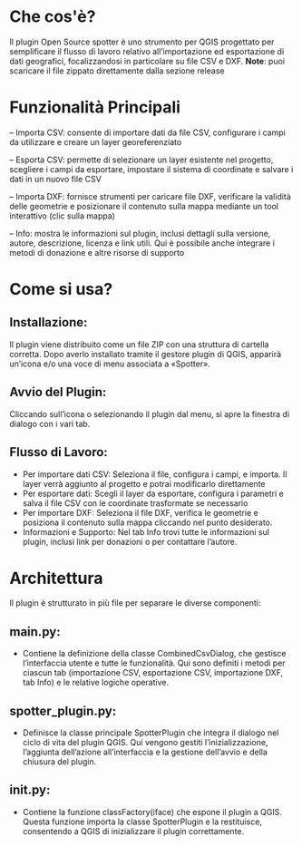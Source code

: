 # Che cos'è?

Il plugin Open Source spotter è uno strumento per QGIS progettato per semplificare il flusso di lavoro relativo all’importazione ed esportazione di dati geografici, focalizzandosi in particolare su file CSV e DXF.
**Note**: puoi scaricare il file zippato direttamente dalla sezione release

# Funzionalità Principali
– Importa CSV: consente di importare dati da file CSV, configurare i campi da utilizzare e creare un layer georeferenziato

– Esporta CSV: permette di selezionare un layer esistente nel progetto, scegliere i campi da esportare, impostare il sistema di coordinate e salvare i dati in un nuovo file CSV

– Importa DXF: fornisce strumenti per caricare file DXF, verificare la validità delle geometrie e posizionare il contenuto sulla mappa mediante un tool interattivo (clic sulla mappa)

– Info: mostra le informazioni sul plugin, inclusi dettagli sulla versione, autore, descrizione, licenza e link utili. Qui è possibile anche integrare i metodi di donazione e altre risorse di supporto


# Come si usa?

## Installazione:
Il plugin viene distribuito come un file ZIP con una struttura di cartella corretta. Dopo averlo installato tramite il gestore plugin di QGIS, apparirà un’icona e/o una voce di menu associata a «Spotter».

## Avvio del Plugin:
Cliccando sull’icona o selezionando il plugin dal menu, si apre la finestra di dialogo con i vari tab.

## Flusso di Lavoro:

- Per importare dati CSV: Seleziona il file, configura i campi, e importa. Il layer verrà aggiunto al progetto e potrai modificarlo direttamente
- Per esportare dati: Scegli il layer da esportare, configura i parametri e salva il file CSV con le coordinate trasformate se necessario
- Per importare DXF: Seleziona il file DXF, verifica le geometrie e posiziona il contenuto sulla mappa cliccando nel punto desiderato.
- Informazioni e Supporto: Nel tab Info trovi tutte le informazioni sul plugin, inclusi link per donazioni o per contattare l’autore.

# Architettura

Il plugin è strutturato in più file per separare le diverse componenti:

## main.py:
- Contiene la definizione della classe CombinedCsvDialog, che gestisce l’interfaccia utente e tutte le funzionalità. Qui sono definiti i metodi per ciascun tab (importazione CSV, esportazione CSV, importazione DXF, tab Info) e le relative logiche operative.

## spotter_plugin.py:
- Definisce la classe principale SpotterPlugin che integra il dialogo nel ciclo di vita del plugin QGIS. Qui vengono gestiti l’inizializzazione, l’aggiunta dell’azione all’interfaccia e la gestione dell’avvio e della chiusura del plugin.

## __init__.py:
- Contiene la funzione classFactory(iface) che espone il plugin a QGIS. Questa funzione importa la classe SpotterPlugin e la restituisce, consentendo a QGIS di inizializzare il plugin correttamente.



